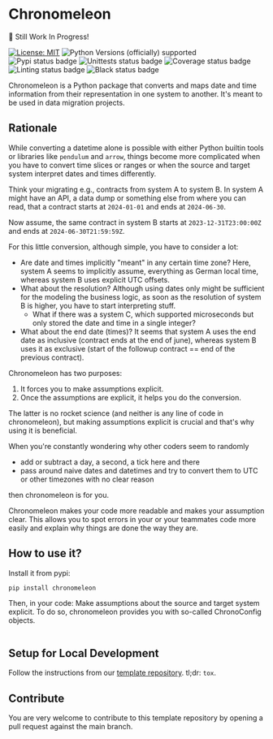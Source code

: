 # Chronomeleon
🚧 Still Work In Progress!

[![License: MIT](https://img.shields.io/badge/License-MIT-yellow.svg)](LICENSE)
![Python Versions (officially) supported](https://img.shields.io/pypi/pyversions/chronomeleon.svg)
![Pypi status badge](https://img.shields.io/pypi/v/chronomeleon)
![Unittests status badge](https://github.com/Hochfrequenz/chronomeleon/workflows/Unittests/badge.svg)
![Coverage status badge](https://github.com/Hochfrequenz/chronomeleon/workflows/Coverage/badge.svg)
![Linting status badge](https://github.com/Hochfrequenz/chronomeleon/workflows/Linting/badge.svg)
![Black status badge](https://github.com/Hochfrequenz/chronomeleon/workflows/Formatting/badge.svg)

Chronomeleon is a Python package that converts and maps date and time information from their representation in one system to another.
It's meant to be used in data migration projects.

## Rationale
While converting a datetime alone is possible with either Python builtin tools or libraries like `pendulum` and `arrow`,
things become more complicated when you have to convert time slices or ranges or when the source and target system interpret dates and times differently.

Think your migrating e.g., contracts from system A to system B.
In system A might have an API, a data dump or something else from where you can read,
that a contract starts at `2024-01-01` and ends at `2024-06-30`.

Now assume, the same contract in system B starts at `2023-12-31T23:00:00Z` and ends at `2024-06-30T21:59:59Z`.

For this little conversion, although simple, you have to consider a lot:
* Are date and times implicitly "meant" in any certain time zone? Here, system A seems to implicitly assume, everything as German local time, whereas system B uses explicit UTC offsets.
* What about the resolution? Although using dates only might be sufficient for the modeling the business logic, as soon as the resolution of system B is higher, you have to start interpreting stuff.
  * What if there was a system C, which supported microseconds but only stored the date and time in a single integer?
* What about the end date (times)? It seems that system A uses the end date as inclusive (contract ends at the end of june), whereas system B uses it as exclusive (start of the followup contract == end of the previous contract).

Chronomeleon has two purposes:
1. It forces you to make assumptions explicit.
2. Once the assumptions are explicit, it helps you do the conversion.

The latter is no rocket science (and neither is any line of code in chronomeleon), but making assumptions explicit is crucial and that's why using it is beneficial.

When you're constantly wondering why other coders seem to randomly
* add or subtract a day, a second, a tick here and there
* pass around naive dates and datetimes and try to convert them to UTC or other timezones with no clear reason

then chronomeleon is for you.

Chronomeleon makes your code more readable and makes your assumption clear.
This allows you to spot errors in your or your teammates code more easily and explain why things are done the way they are.

## How to use it?
Install it from pypi:
```bash
pip install chronomeleon
```

Then, in your code: Make assumptions about the source and target system explicit.
To do so, chronomeleon provides you with so-called ChronoConfig objects.
```python
```


## Setup for Local Development
Follow the instructions from our [template repository](https://github.com/Hochfrequenz/python_template_repository?tab=readme-ov-file#how-to-use-this-repository-on-your-machine).
tl;dr: `tox`.

## Contribute
You are very welcome to contribute to this template repository by opening a pull request against the main branch.
